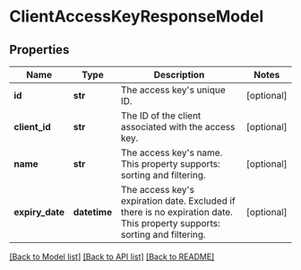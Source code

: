 # ClientAccessKeyResponseModel

## Properties
Name | Type | Description | Notes
------------ | ------------- | ------------- | -------------
**id** | **str** | The access key&#39;s unique ID. | [optional] 
**client_id** | **str** | The ID of the client associated with the access key. | [optional] 
**name** | **str** | The access key&#39;s name. This property supports: sorting and filtering. | [optional] 
**expiry_date** | **datetime** | The access key&#39;s expiration date. Excluded if there is no expiration date. This property supports: sorting and filtering. | [optional] 

[[Back to Model list]](../README.md#documentation-for-models) [[Back to API list]](../README.md#documentation-for-api-endpoints) [[Back to README]](../README.md)



